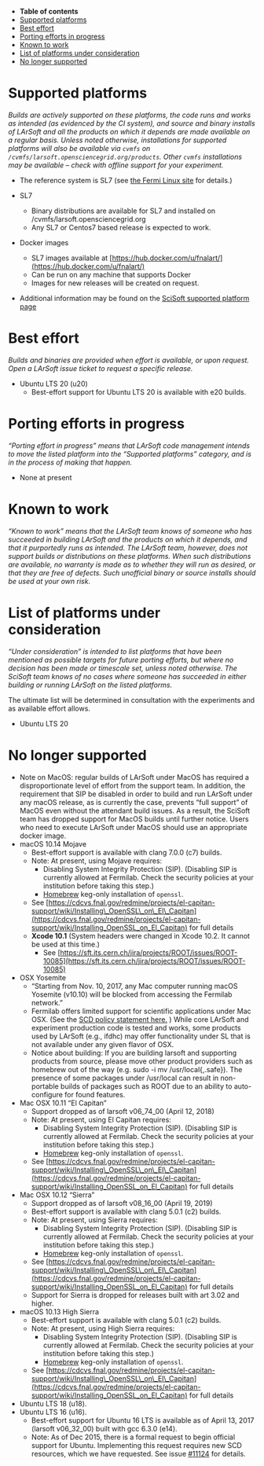 -   **Table of contents**
-   [Supported platforms](#Supported-platforms)
-   [Best effort](#Best-effort)
-   [Porting efforts in progress](#Porting-efforts-in-progress)
-   [Known to work](#Known-to-work)
-   [List of platforms under consideration](#List-of-platforms-under-consideration)
-   [No longer supported](#No-longer-supported)

Supported platforms
============================================

*Builds are actively supported on these platforms, the code runs and works as intended (as evidenced by the CI system), and source and binary installs of LArSoft and all the products on which it depends are made available on a regular basis. Unless noted otherwise, installations for supported platforms will also be available via `cvmfs` on `/cvmfs/larsoft.opensciencegrid.org/products`. Other `cvmfs` installations may be available – check with offline support for your experiment.*

-   The reference system is SL7 (see [the Fermi Linux site](http://www.scientificlinux.org/at-fermilab/) for details.)

-   SL7
    -   Binary distributions are available for SL7 and installed on /cvmfs/larsoft.opensciencegrid.org
    -   Any SL7 or Centos7 based release is expected to work.

-   Docker images
    -   SL7 images available at [https://hub.docker.com/u/fnalart/](https://hub.docker.com/u/fnalart/)
    -   Can be run on any machine that supports Docker
    -   Images for new releases will be created on request.

-   Additional information may be found on the [SciSoft supported platform page](/redmine/projects/cet-is/wiki/Supported_platforms)

Best effort
============================

*Builds and binaries are provided when effort is available, or upon request. Open a LArSoft issue ticket to request a specific release.*

-   Ubuntu LTS 20 (u20)
    -   Best-effort support for Ubuntu LTS 20 is available with e20 builds.

Porting efforts in progress
============================================================

*“Porting effort in progress” means that LArSoft code management intends to move the listed platform into the “Supported platforms” category, and is in the process of making that happen.*

-   None at present

Known to work
================================

*“Known to work” means that the LArSoft team knows of someone who has succeeded in building LArSoft and the products on which it depends, and that it purportedly runs as intended. The LArSoft team, however, does not support builds or distributions on these platforms. When such distributions are available, no warranty is made as to whether they will run as desired, or that they are free of defects. Such unofficial binary or source installs should be used at your own risk.*

List of platforms under consideration
================================================================================

*“Under consideration” is intended to list platforms that have been mentioned as possible targets for future porting efforts, but where no decision has been made or timescale set, unless noted otherwise. The SciSoft team knows of no cases where someone has succeeded in either building or running LArSoft on the listed platforms.*

The ultimate list will be determined in consultation with the experiments and as available effort allows.

-   Ubuntu LTS 20

No longer supported
============================================

-   Note on MacOS: regular builds of LArSoft under MacOS has required a disproportionate level of effort from the support team. In addition, the requirement that SIP be disabled in order to build and run LArSoft under any macOS release, as is currently the case, prevents “full support” of MacOS even without the attendant build issues. As a result, the SciSoft team has dropped support for MacOS builds until further notice. Users who need to execute LArSoft under MacOS should use an appropriate docker image.
-   macOS 10.14 Mojave
    -   Best-effort support is available with clang 7.0.0 (c7) builds.
    -   Note: At present, using Mojave requires:
        -   Disabling System Integrity Protection (SIP). (Disabling SIP is currently allowed at Fermilab. Check the security policies at your institution before taking this step.)
        -   [Homebrew](/redmine/projects/cet-is/wiki/Homebrew_keg_only_install_of_openssl) keg-only installation of `openssl`.
    -   See [https://cdcvs.fnal.gov/redmine/projects/el-capitan-support/wiki/Installing\_OpenSSL\_on\_El\_Capitan](https://cdcvs.fnal.gov/redmine/projects/el-capitan-support/wiki/Installing_OpenSSL_on_El_Capitan) for full details
    -   **Xcode 10.1** (System headers were changed in Xcode 10.2. It cannot be used at this time.)
        -   See [https://sft.its.cern.ch/jira/projects/ROOT/issues/ROOT-10085](https://sft.its.cern.ch/jira/projects/ROOT/issues/ROOT-10085)
-   OSX Yosemite
    -   “Starting from Nov. 10, 2017, any Mac computer running macOS Yosemite (v10.10) will be blocked from accessing the Fermilab network.”
    -   Fermilab offers limited support for scientific applications under Mac OSX. (See the [SCD policy statement here.](https://cd-docdb.fnal.gov:440/cgi-bin/ShowDocument?docid=5326) ) While core LArSoft and experiment production code is tested and works, some products used by LArSoft (e.g., ifdhc) may offer functionality under SL that is not available under any given flavor of OSX.
    -   Notice about building: If you are building larsoft and supporting products from source, please move other product providers such as homebrew out of the way (e.g. sudo -i mv /usr/local{,.safe}). The presence of some packages under /usr/local can result in non-portable builds of packages such as ROOT due to an ability to auto-configure for found features.
-   Mac OSX 10.11 “El Capitan”
    -   Support dropped as of larsoft v06\_74\_00 (April 12, 2018)
    -   Note: At present, using El Capitan requires:
        -   Disabling System Integrity Protection (SIP). (Disabling SIP is currently allowed at Fermilab. Check the security policies at your institution before taking this step.)
        -   [Homebrew](/redmine/projects/cet-is/wiki/Homebrew_keg_only_install_of_openssl) keg-only installation of `openssl`.
    -   See [https://cdcvs.fnal.gov/redmine/projects/el-capitan-support/wiki/Installing\_OpenSSL\_on\_El\_Capitan](https://cdcvs.fnal.gov/redmine/projects/el-capitan-support/wiki/Installing_OpenSSL_on_El_Capitan) for full details
-   Mac OSX 10.12 “Sierra”
    -   Support dropped as of larsoft v08\_16\_00 (April 19, 2019)
    -   Best-effort support is available with clang 5.0.1 (c2) builds.
    -   Note: At present, using Sierra requires:
        -   Disabling System Integrity Protection (SIP). (Disabling SIP is currently allowed at Fermilab. Check the security policies at your institution before taking this step.)
        -   [Homebrew](/redmine/projects/cet-is/wiki/Homebrew_keg_only_install_of_openssl) keg-only installation of `openssl`.
    -   See [https://cdcvs.fnal.gov/redmine/projects/el-capitan-support/wiki/Installing\_OpenSSL\_on\_El\_Capitan](https://cdcvs.fnal.gov/redmine/projects/el-capitan-support/wiki/Installing_OpenSSL_on_El_Capitan) for full details
    -   Support for Sierra is dropped for releases built with art 3.02 and higher.
-   macOS 10.13 High Sierra
    -   Best-effort support is available with clang 5.0.1 (c2) builds.
    -   Note: At present, using High Sierra requires:
        -   Disabling System Integrity Protection (SIP). (Disabling SIP is currently allowed at Fermilab. Check the security policies at your institution before taking this step.)
        -   [Homebrew](/redmine/projects/cet-is/wiki/Homebrew_keg_only_install_of_openssl) keg-only installation of `openssl`.
    -   See [https://cdcvs.fnal.gov/redmine/projects/el-capitan-support/wiki/Installing\_OpenSSL\_on\_El\_Capitan](https://cdcvs.fnal.gov/redmine/projects/el-capitan-support/wiki/Installing_OpenSSL_on_El_Capitan) for full details
-   Ubuntu LTS 18 (u18).
-   Ubuntu LTS 16 (u16).
    -   Best-effort support for Ubuntu 16 LTS is available as of April 13, 2017 (larsoft v06\_32\_00) built with gcc 6.3.0 (e14).
    -   Note: As of Dec 2015, there is a formal request to begin official support for Ubuntu. Implementing this request requires new SCD resources, which we have requested. See issue [\#11124](/redmine/issues/11124 "Support: Build and distribute LArSoft under ubuntu (Closed)") for details.
